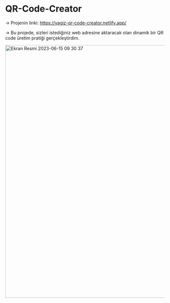# QR-Code-Creator

-> Projenin linki: https://yagiz-qr-code-creator.netlify.app/

-> Bu projede, sizleri istediğiniz web adresine aktaracak olan dinamik bir QR code üretim pratiği gerçekleştirdim.

<img width="799" alt="Ekran Resmi 2023-06-15 09 30 37" src="https://github.com/Yagizcan00/QR-Code-Creator/assets/85365132/f6dda6de-e886-45db-a43b-cff229641d25">
